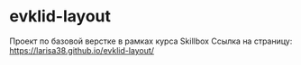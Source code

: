 # evklid-layout
Проект по базовой верстке в рамках курса Skillbox 
Ссылка на страницу: https://larisa38.github.io/evklid-layout/
